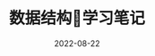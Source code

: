---
title: 数据结构📒学习笔记
date: 2022-08-22
categories:
 - 学习笔记
tags:
 - DataStructure
 - Postgraduate
 - ComputerScience
article: true
---